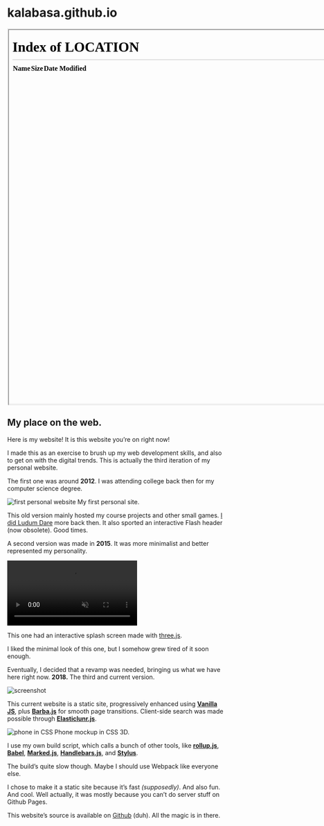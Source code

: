 <!--{
	"template": "work",
	"data": "projects_byid.kalabasa",
	"style": "kalabasa.css",
	"script": "kalabasa.js"
}-->


# kalabasa.github.io

<div class="center">
	<!-- size is percentage of viewport for aesthetic nesting -->
	<div style="width: 90vmin; height: 90vmin; border: solid 2px #EEE">
		<iframe id="showcase" src="/" width="100%" height="100%"></iframe>
	</div>
</div>

## My place on the web.

Here is my website! It is this website you’re on right now!

I made this as an exercise to brush up my web development skills, and also to get on with the digital trends. This is actually the third iteration of my personal website.

The first one was around **2012**. I was attending college back then for my computer science degree.

<span class="bleed">![first personal website](../img/kalabasa_1.png)</span>
<span class="caption">My first personal site.</span>

This old version mainly hosted my course projects and other small games. [I did Ludum Dare](http://ludumdare.com/compo/author/kalabasa/) more back then. It also sported an interactive Flash header (now obsolete). Good times.

A second version was made in **2015**. It was more minimalist and better represented my personality.

<span class="bleed">
	<video muted autoplay loop>
		<source src="../video/kalabasa_2.webm">
		<source src="../video/kalabasa_2.mp4">
		<a href="../video/kalabasa_2.mp4">Video</a>
	</video>
</span>

This one had an interactive splash screen made with [three.js](https://threejs.org).

I liked the minimal look of this one, but I somehow grew tired of it soon enough.

Eventually, I decided that a revamp was needed, bringing us what we have here right now. **2018.** The third and current version.

![screenshot](../img/kalabasa_0.jpg)

This current website is a static site, progressively enhanced using [**Vanilla JS**](http://vanilla-js.com), plus [**Barba.js**](http://barbajs.org) for smooth page transitions. Client-side search was made possible through [**Elasticlunr.js**](http://elasticlunr.com).

<span>![phone in CSS](../img/kalabasa_phone.jpg)
	<span class="caption">Phone mockup in CSS 3D.</span>
</span>

I use my own build script, which calls a bunch of other tools, like [**rollup.js**](https://rollupjs.org), [**Babel**](https://babeljs.io), [**Marked.js**](https://marked.js.org/), [**Handlebars.js**](https://handlebarsjs.com), and [**Stylus**](http://stylus-lang.com).

The build’s quite slow though. Maybe I should use Webpack like everyone else.

I chose to make it a static site because it’s fast *(supposedly)*. And also fun. And cool. Well actually, it was mostly because you can’t do server stuff on Github Pages.

This website’s source is available on [Github](https://github.com/Kalabasa/kalabasa.github.io) (duh). All the magic is in there.
